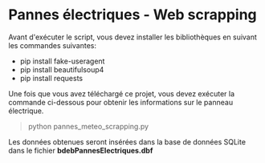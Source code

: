 # Pannes électriques - Web scrapping
Avant d'exécuter le script, vous devez installer les bibliothèques en suivant les commandes suivantes:

 - pip install fake-useragent 
 - pip install beautifulsoup4 
 - pip install requests

Une fois que vous avez téléchargé ce projet, vous devez exécuter la commande ci-dessous pour obtenir les informations sur le panneau électrique.

> python pannes_meteo_scrapping.py

Les données obtenues seront insérées dans la base de données SQLite dans le fichier **bdebPannesElectriques.dbf**

